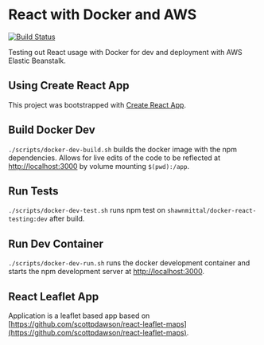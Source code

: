 # React with Docker and AWS

[![Build Status](https://travis-ci.com/shawnmittal/docker-react-testing.svg?branch=main)](https://travis-ci.com/shawnmittal/docker-react-testing)

Testing out React usage with Docker for dev and deployment with AWS Elastic Beanstalk.

## Using Create React App

This project was bootstrapped with [Create React App](https://github.com/facebook/create-react-app).

## Build Docker Dev
`./scripts/docker-dev-build.sh` builds the docker image with the npm dependencies. Allows for live edits of the code to be reflected at [http://localhost:3000](http://localhost:3000) by volume mounting `$(pwd):/app`.

## Run Tests
`./scripts/docker-dev-test.sh` runs npm test on `shawnmittal/docker-react-testing:dev` after build.

## Run Dev Container
`./scripts/docker-dev-run.sh` runs the docker development container and starts the npm development server at [http://localhost:3000](http://localhost:3000).

## React Leaflet App
Application is a leaflet based app based on [https://github.com/scottpdawson/react-leaflet-maps](https://github.com/scottpdawson/react-leaflet-maps).